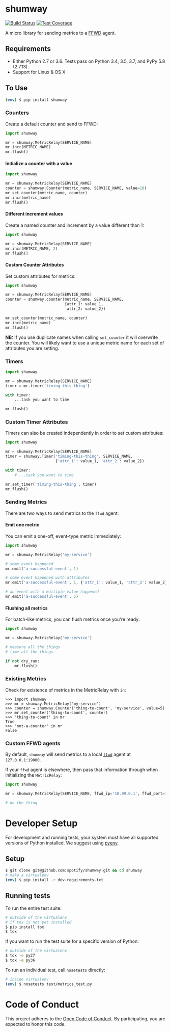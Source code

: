 # shumway

[![Build Status](https://travis-ci.org/spotify/shumway.svg?branch=master)](https://travis-ci.org/spotify/shumway) [![Test Coverage](https://codecov.io/github/spotify/shumway/branch/master/graph/badge.svg)](https://codecov.io/github/spotify/shumway)

A micro library for sending metrics to a [FFWD](https://github.com/spotify/ffwd) agent.

## Requirements

* Either Python 2.7 or 3.6. Tests pass on Python 3.4, 3.5, 3.7, and PyPy 5.8 (2.7.13).
* Support for Linux & OS X

## To Use

```sh
(env) $ pip install shumway
```

### Counters

Create a default counter and send to FFWD:

```python
import shumway

mr = shumway.MetricRelay(SERVICE_NAME)
mr.incr(METRIC_NAME)
mr.flush()
```

#### Initialize a counter with a value

```python
import shumway

mr = shumway.MetricRelay(SERVICE_NAME)
counter = shumway.Counter(metric_name, SERVICE_NAME, value=10)
mr.set_counter(metric_name, counter)
mr.incr(metric_name)
mr.flush()
```

#### Different increment values

Create a named counter and increment by a value different than 1:

```python
import shumway

mr = shumway.MetricRelay(SERVICE_NAME)
mr.incr(METRIC_NAME, 2)
mr.flush()
```

#### Custom Counter Attributes

Set custom attributes for metrics:

```python
import shumway

mr = shumway.MetricRelay(SERVICE_NAME)
counter = shumway.counter(metric_name, SERVICE_NAME,
                          {attr_1: value_1,
                           attr_2: value_2})

mr.set_counter(metric_name, counter)
mr.incr(metric_name)
mr.flush()

```

**NB:** If you use duplicate names when calling `set_counter` it will overwrite the
counter. You will likely want to use a unique metric name for each set of
attributes you are setting.


### Timers

```python
import shumway

mr = shumway.MetricRelay(SERVICE_NAME)
timer = mr.timer('timing-this-thing')

with timer:
    ...task you want to time

mr.flush()
```

### Custom Timer Attributes
Timers can also be created independently in order to set custom attributes:

```python
import shumway

mr = shumway.MetricRelay(SERVICE_NAME)
timer = shumway.Timer('timing-this-thing', SERVICE_NAME,
                      {'attr_1': value_1, 'attr_2': value_2})

with timer:
    # ...task you want to time

mr.set_timer('timing-this-thing', timer)
mr.flush()
```

### Sending Metrics

There are two ways to send metrics to the `ffwd` agent:

#### Emit one metric

You can emit a one-off, event-type metric immediately:

```python
import shumway

mr = shumway.MetricRelay('my-service')

# some event happened
mr.emit('a-successful-event', 1)

# some event happened with attributes
mr.emit('a-successful-event', 1, {'attr_1': value_1, 'attr_2': value_2})

# an event with a multiple value happened
mr.emit('a-successful-event', 5)
```

#### Flushing all metrics

For batch-like metrics, you can flush metrics once you're ready:

```python
import shumway

mr = shumway.MetricRelay('my-service')

# measure all the things
# time all the things

if not dry_run:
    mr.flush()
```


### Existing Metrics
Check for existence of metrics in the MetricRelay with `in`:

```pycon
>>> import shumway
>>> mr = shumway.MetricRelay('my-service')
>>> counter = shumway.Counter('thing-to-count', 'my-service', value=5)
>>> mr.set_counter('thing-to-count', counter)
>>> 'thing-to-count' in mr
True
>>> 'not-a-counter' in mr
False
```

### Custom FFWD agents

By default, `shumway` will send metrics to a local [`ffwd`](https://github.com/spotify/ffwd) agent at `127.0.0.1:19000`.

If your `ffwd` agent is elsewhere, then pass that information through when initializing the `MetricRelay`:

```python
import shumway

mr = shumway.MetricRelay(SERVICE_NAME, ffwd_ip='10.99.0.1', ffwd_port=19001)

# do the thing
```

# Developer Setup

For development and running tests, your system must have all supported versions of Python installed. We suggest using [pyenv](https://github.com/yyuu/pyenv).

## Setup

```sh
$ git clone git@github.com:spotify/shumway.git && cd shumway
# make a virtualenv
(env) $ pip install -r dev-requirements.txt
```

## Running tests

To run the entire test suite:

```sh
# outside of the virtualenv
# if tox is not yet installed
$ pip install tox
$ tox
```

If you want to run the test suite for a specific version of Python:

```sh
# outside of the virtualenv
$ tox -e py27
$ tox -e py36
```

To run an individual test, call `nosetests` directly:

```sh
# inside virtualenv
(env) $ nosetests test/metrics_test.py
```

# Code of Conduct

This project adheres to the [Open Code of Conduct][code-of-conduct]. By participating, you are expected to honor this code.

[code-of-conduct]: https://github.com/spotify/code-of-conduct/blob/master/code-of-conduct.md
